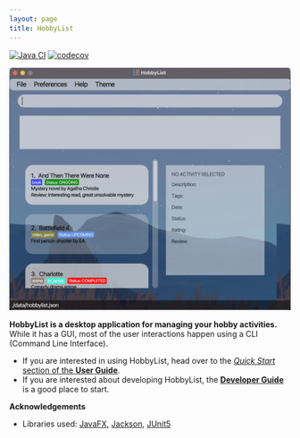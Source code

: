 ```yaml
---
layout: page
title: HobbyList
---
```


[![Java CI](https://github.com/AY2223S1-CS2103T-T12-3/tp/actions/workflows/gradle.yml/badge.svg)](https://github.com/AY2223S1-CS2103T-T12-3/tp/actions/workflows/gradle.yml)
[![codecov](https://codecov.io/gh/AY2223S1-CS2103T-T12-3/tp/branch/master/graph/badge.svg?token=N1GXOPW52H)](https://codecov.io/gh/AY2223S1-CS2103T-T12-3/tp)

![Ui](images/default_gui.png)

**HobbyList is a desktop application for managing your hobby activities.** While it has a GUI, most of the user interactions happen using a CLI (Command Line Interface).

* If you are interested in using HobbyList, head over to the [_Quick Start_ section of the **User Guide**](UserGuide.html#3-quick-start).
* If you are interested about developing HobbyList, the [**Developer Guide**](DeveloperGuide.html) is a good place to start.


**Acknowledgements**

* Libraries used: [JavaFX](https://openjfx.io/), [Jackson](https://github.com/FasterXML/jackson), [JUnit5](https://github.com/junit-team/junit5)
